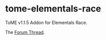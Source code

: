tome-elementals-race
===============

ToME v1.1.5 Addon for Elementals Race.

The [Forum Thread](http://forums.te4.org/viewtopic.php?f=39&t=33157).
